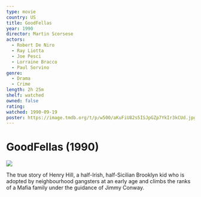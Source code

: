```yaml
---
type: movie
country: US
title: GoodFellas
year: 1990
director: Martin Scorsese
actors:
  - Robert De Niro
  - Ray Liotta
  - Joe Pesci
  - Lorraine Bracco
  - Paul Sorvino
genre:
  - Drama
  - Crime
length: 2h 25m
shelf: watched
owned: false
rating:
watched: 1990-09-19
poster: https://image.tmdb.org/t/p/w500/aKuFiU82s5ISJpGZp7YkIr3kCUd.jpg
---
```


# GoodFellas (1990)

![](https://image.tmdb.org/t/p/w500/aKuFiU82s5ISJpGZp7YkIr3kCUd.jpg)

The true story of Henry Hill, a half-Irish, half-Sicilian Brooklyn kid who is adopted by neighbourhood gangsters at an early age and climbs the ranks of a Mafia family under the guidance of Jimmy Conway.